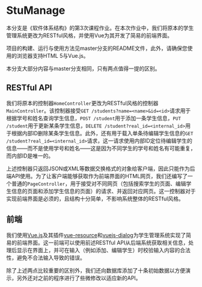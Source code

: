 # StuManage

本分支是《软件体系结构》的第3次课程作业。在本次作业中，我们将原本的学生管理系统更改为RESTful风格，并使用Vue为其开发了简易的前端界面。

项目的构建、运行与使用方法见master分支的README文件，此外，请确保您使用的浏览器支持HTML 5与Vue.js。

本分支大部分内容与master分支相同，只有两点值得一提的区别。

## RESTful API

我们将原本的控制器`HomeController`更改为RESTful风格的控制器`MainController`。该控制器接受`GET /students?name=<name>&id=<id>`请求用于根据学号和姓名查询学生信息，`POST /student`用于添加一条学生信息，`PUT /student`用于更新某条学生信息，`DELETE /student?real_id=<internal_id>`用于根据内部ID删除某条学生信息。此外，还有用于载入单条待编辑学生信息的`GET /student?real_id=<internal_id>`请求，这一请求使用内部ID定位待编辑学生的信息——而不是使用学号和姓名——这是因为不同学生的学号和姓名有可能重复，而内部ID是唯一的。

上述控制器只返回JSON或XML等数据交换格式的对象给客户端，因此只能作为后端API使用。为了让客户端能够获取作为前端界面的HTML网页，我们还编写了一个普通的`PageController`，用于接受对不同网页（包括搜索学生的页面、编辑学生信息的页面和添加学生信息的页面）的请求、并返回对应网页。这一控制器对于实现前端界面是必须的，且结构十分简单，不影响系统整体的RESTful风格。

## 前端

我们使用[Vue.js](https://vuejs.org)及其插件[vue-resource](https://github.com/pagekit/vue-resource)和[vuejs-dialog](https://github.com/Godofbrowser/vuejs-dialog)为学生管理系统实现了简易的前端界面。这一前端可以使用前述RESTful API从后端系统获取相关信息，处理后显示在界面上，并可在输入（例如添加、编辑学生）时校验输入内容的合法性，避免不合法输入导致的错误。

除了上述两点比较重要的区别外，我们还向数据库添加了十条初始数据以方便演示，另外还对之前的程序进行了些微修改以适应新的API。
